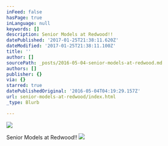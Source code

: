 ```yaml
---
inFeed: false
hasPage: true
inLanguage: null
keywords: []
description: Senior Models at Redwood!!
datePublished: '2017-01-25T21:38:11.620Z'
dateModified: '2017-01-25T21:38:11.100Z'
title: ''
author: []
sourcePath: _posts/2016-05-04-senior-models-at-redwood.md
authors: []
publisher: {}
via: {}
starred: true
datePublishedOriginal: '2016-05-04T04:19:29.157Z'
url: senior-models-at-redwood/index.html
_type: Blurb

---
```

![](https://the-grid-user-content.s3-us-west-2.amazonaws.com/94afd957-b71d-412e-aff2-bbd266a4d74b.jpg)

Senior Models at Redwood!!
![](https://the-grid-user-content.s3-us-west-2.amazonaws.com/e19b97d5-6f43-4ddf-8ab6-b712bfae7073.jpg)